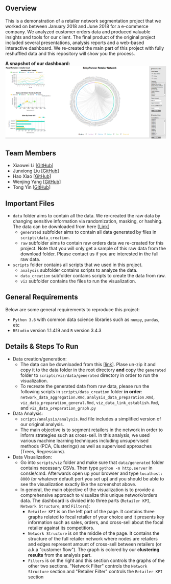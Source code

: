 ## Overview
This is a demonstration of a retailer network segmentation project that we worked on between January 2018 and June 2018 for a e-commerce company. We analyzed customer orders data and produced valuable insights and tools for our client. The final product of the original project included several presentations, analysis reports and a web-based interactive dashboard. We re-created the main part of this project with fully reshuffled data and this repository will show you the process.<br />

**A snapshot of our dashboard:** <br />
![alt text](snapshot.PNG "Dashboard Snapshot")

## Team Members
* Xiaowei Li [[GitHub](https://github.com/weiweiweiweili)]
* Junxiong Liu [[GitHub](https://github.com/junxiongliu)]
* Hao Xiao [[GitHub](https://github.com/HaoXiao2018)]
* Wenjing Yang [[GitHub](https://github.com/wyo9057)]
* Tong Yin [[GitHub](https://github.com/Tong-Yin)]

## Important Files
* `data` folder aims to contain all the data. We re-created the raw data by changing sensitive information via randomization, masking, or hashing. The data can be downloaded from here [[Link](https://drive.google.com/open?id=1c3cOjBxsaVJHyBydR_NjhmzaAuLE9Qvw)]
	* `generated` subfolder aims to contain all data generated by files in `scripts\data_creation`. 
	* `raw` subfolder aims to contain raw orders data we re-created for this project. Note that you will only get a sample of this raw data from the download folder. Please contact us if you are interested in the full raw data.
* `scripts` folder contains all scripts that we used in this project.
	* `analysis` subfolder contains scripts to analyze the data.
	* `data_creation` subfolder contains scripts to create the data from raw.
	* `viz` subfolder contains the files to run the visualization.

## General Requirements
Below are some general requirements to reproduce this project:
* `Python 3.6` with common data science libraries such as `numpy`, `pandas`, etc
* `RStudio` version 1.1.419 and `R` version 3.4.3

## Details & Steps To Run
* Data creation/generation:<br/>
	* The data can be downloaded from this [[link](https://drive.google.com/open?id=1c3cOjBxsaVJHyBydR_NjhmzaAuLE9Qvw)]. Plase un-zip it and copy it to the data folder in the root directory **and** copy the `generated` folder to `scripts/viz/data/generated` directory in order to run the visualization. 
	* To recreate the generated data from raw data, please run the following scripts in `scripts/data_creation` folder **in order**: `network_data_aggregation.Rmd`, `analysis_data_preparation.Rmd`, `viz_data_preparation_general.Rmd`, `viz_data_link_establish.Rmd`, and `viz_data_preparation_graph.py`
* Data Analysis:<br/>
	* `scripts/analysis/analysis.Rmd` file includes a simplified version of our original analysis. 
	* The main objective is to segment retailers in the network in order to inform strategies such as cross-sell. In this analysis, we used various machine learning techniques including unsupervised methods (PCA, Clusterings) as well as supervised approaches (Trees, Regressions).
* Data Visualization:<br/>
	* Go into `scripts/viz` folder and make sure that `data/generated` folder contains necessary CSVs. Then type `python -m http.server` in consle/cmd. Afterwards open up your browser and type `localhost: 8000` (or whatever default port you set up) and you should be able to see the visualization exactly like the screenshot above.
	* In general, the main objective of the visualization is to provide a comprehensive approach to visualize this unique network/orders data. The dashboard is divided into three parts (`Retailer KPI`, `Network Structure`, and `Filters`):
		* `Retailer KPI` is on the left part of the page. It contains three graphs related to focal retailer of your choice and it presents key information such as sales, orders, and cross-sell about the focal retailer against its competitiors.
		* `Network Structure` is on the middle of the page. It contains the structure of the full retailer network where nodes are retailers and edges represent amount of cross-sell between retailers (or a.k.a "customer flow"). The graph is colored by our **clustering results** from the analysis part. 
		* `Filters` is on the right and this section controls the graphs of the other two sections. "Network Filter" controls the `Network Structure` section and "Retailer Filter" controls the `Retailer KPI` section